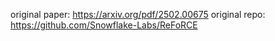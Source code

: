 original paper: https://arxiv.org/pdf/2502.00675
original repo: https://github.com/Snowflake-Labs/ReFoRCE

